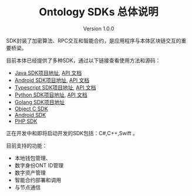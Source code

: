 

<h1 align="center">Ontology SDKs 总体说明</h1>
<p align="center" class="version">Version 1.0.0 </p>


SDK封装了加密算法、RPC交互和智能合约，是应用程序与本体区块链交互的重要桥梁。

目前本体已经提供了多种SDK，通过以下链接查看使用方法和源码：
* [Java SDK项目地址](https://github.com/ontio/ontology-java-sdk), [API 文档](https://apidoc.ont.io/javasdk/)
* [Android SDK项目地址](https://github.com/ontio-community/ontology-andriod-sdk), [API 文档](https://apidoc.ont.io/javasdk/)
* [Typescript SDK项目地址](https://github.com/ontio/ontology-ts-sdk), [API 文档](https://apidoc.ont.io/tssdk/)
* [Python SDK项目地址](https://github.com/ontio/ontology-python-sdk), [API 文档](https://apidoc.ont.io/pythonsdk/)
* [Golang SDK项目地址](https://github.com/ontio/ontology-go-sdk)
* [Object C SDK](https://github.com/ontio-community/ontology-oc-sdk)
* [Android SDK](https://github.com/ontio-community/ontology-andriod-sdk)
* [PHP SDK ](https://github.com/ontio-community/ontology-php-sdk)
 
 正在开发中和即将启动开发的SDK包括：C#,C++,Swift 。

目前支持的功能：

* 本地钱包管理、
* 数字身份ONT ID管理
* 数字资产管理
* 智能合约部署和调用
* 与节点通信


